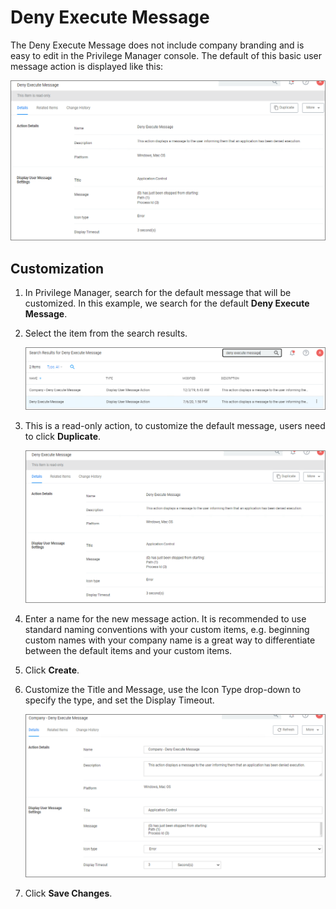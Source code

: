 [title]: # (Deny Execute)
[tags]: # (message)
[priority]: # (3)
# Deny Execute Message

The Deny Execute Message does not include company branding and is easy to edit in the Privilege Manager console. The default of this basic user message action is displayed like this:

![Default Deny Execute Message](images/deny-exe-msg-3.png "Default Deny Execute Message")

## Customization

1. In Privilege Manager, search for the default message that will be customized. In this example, we search for the default __Deny Execute Message__. 
1. Select the item from the search results.

   ![Search for Deny Execute Message](images/deny-exe-msg-2.png "Search for Deny Execute Message")
1. This is a read-only action, to customize the default message, users need to click __Duplicate__.

   ![Create copy](images/deny-exe-msg-3.png "Create a Copy of Deny Execute Message")
1. Enter a name for the new message action. It is recommended to use standard naming conventions with your custom items, e.g. beginning custom names with your company name is a great way to differentiate between the default items and your custom items.
1. Click __Create__.
1. Customize the Title and Message, use the Icon Type drop-down to specify the type, and set the Display Timeout.

   ![Customization](images/deny-exe-msg-5.png "Customize the settings")
1. Click __Save Changes__.
